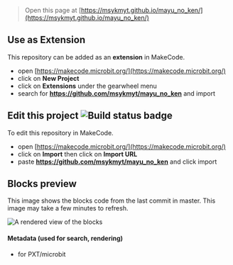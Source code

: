 
> Open this page at [https://msykmyt.github.io/mayu_no_ken/](https://msykmyt.github.io/mayu_no_ken/)

## Use as Extension

This repository can be added as an **extension** in MakeCode.

* open [https://makecode.microbit.org/](https://makecode.microbit.org/)
* click on **New Project**
* click on **Extensions** under the gearwheel menu
* search for **https://github.com/msykmyt/mayu_no_ken** and import

## Edit this project ![Build status badge](https://github.com/msykmyt/mayu_no_ken/workflows/MakeCode/badge.svg)

To edit this repository in MakeCode.

* open [https://makecode.microbit.org/](https://makecode.microbit.org/)
* click on **Import** then click on **Import URL**
* paste **https://github.com/msykmyt/mayu_no_ken** and click import

## Blocks preview

This image shows the blocks code from the last commit in master.
This image may take a few minutes to refresh.

![A rendered view of the blocks](https://github.com/msykmyt/mayu_no_ken/raw/master/.github/makecode/blocks.png)

#### Metadata (used for search, rendering)

* for PXT/microbit
<script src="https://makecode.com/gh-pages-embed.js"></script><script>makeCodeRender("{{ site.makecode.home_url }}", "{{ site.github.owner_name }}/{{ site.github.repository_name }}");</script>
